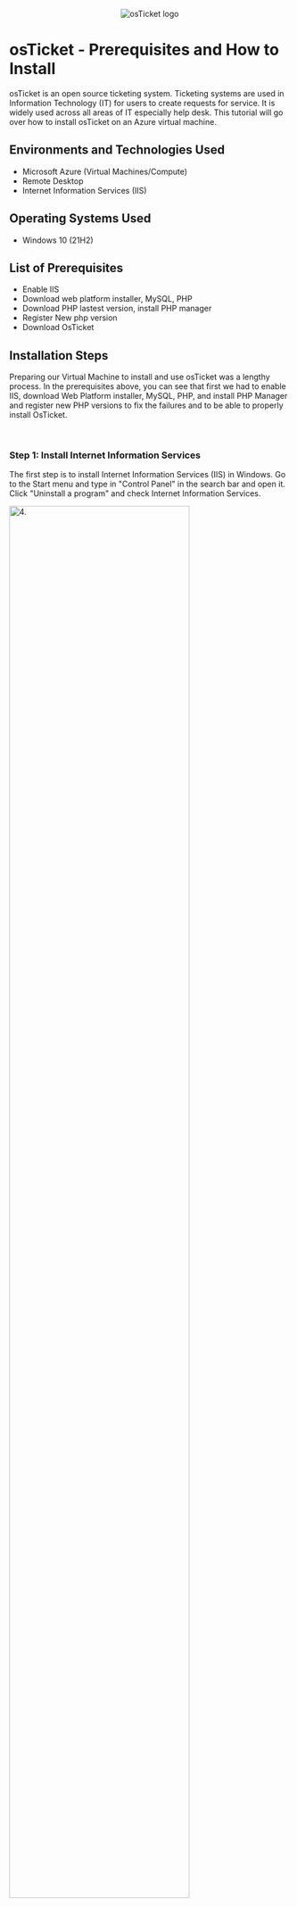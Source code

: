 <p align="center">
<img src="https://i.imgur.com/Clzj7Xs.png" alt="osTicket logo"/>
</p>

<h1>osTicket - Prerequisites and How to Install</h1>
osTicket is an open source ticketing system. Ticketing systems are used in Information Technology (IT) for users to create requests for service. It is widely used across all areas of IT especially help desk. This tutorial will go over how to install osTicket on an Azure virtual machine. <br />

<h2>Environments and Technologies Used</h2>

- Microsoft Azure (Virtual Machines/Compute)
- Remote Desktop
- Internet Information Services (IIS)

<h2>Operating Systems Used </h2>

- Windows 10</b> (21H2)

<h2>List of Prerequisites</h2>

- Enable IIS 
- Download web platform installer, MySQL, PHP
- Download PHP lastest version, install PHP manager
- Register New php version
- Download OsTicket

<h2>Installation Steps</h2>
<p> 
Preparing our Virtual Machine to install and use osTicket was a lengthy process. In the prerequisites above, you can see that first we had to enable IIS, download Web Platform installer, MySQL, PHP, and install PHP Manager and register new PHP versions to fix the failures and to be able to properly install OsTicket. 
</p>
</br>

<h3>Step 1: Install Internet Information Services </h3>
The first step is to install Internet Information Services (IIS) in Windows. Go to the Start menu and type in "Control Panel" in the search bar and open it. Click "Uninstall a program" and check Internet Information Services. 
</br>

<p>
<img src="https://i.imgur.com/Gmqtcfp.png" height="80%" width="80%" alt="4."/>
</p>

<h3>Step 2: Install Web Platform Installer</h3> 
Next is to install Web Platform Installer. 

<p></p>

First, you need to open the download files [at this link](https://drive.google.com/drive/u/0/folders/1APMfNyfNzcxZC6EzdaNfdZsUwxWYChf6) and download Web Platform Installer. Then open up the file in the Downloads folder and install the application. 

<p>
<img src="https://i.imgur.com/TVHltiS.png" height="80%" width="80%" alt="6."/>
</p>

Once installed, go to the Start menu, type it in, and open the application. 

Install the following:
- MySQL 5.5 (This will ask for credentials. Account: root Password: Password1.)
- All simple versions of x86 PHP up until 7.3

<p>
<img src="https://i.imgur.com/pqDM8rr.png" height="80%" width="80%" alt="8."/>
</p>

Follow the installation process carefully. The Installer will fail installing some of the items. Find those items in the Google Drive folder that was mentioned previously.

Install the following:
- PHP Version 7.3.8.
- Microsoft Visual C++ 2009 Redistributable Package.
- PHP Manager 1.5.0 for IIS 10.

<p>
<img src="https://i.imgur.com/nQoI9GZ.png" height="80%" width="80%" alt="10."/>
</p>

<h3>Step 3: Install osTicket</h3>
The third step is to install osTicket. Go to the Google Drive mentioned above and download the osTicket files. Once it is downloaded, open the osTicket folder. Copy the "Upload" folder. 

Paste "c:\inetpub\wwwroot" into the explore bar in the Windows Explorer Window. Paste the "Upload" folder into the wwwroot folder and rename it to "osTicket."

Once you've completed the above, open up IIS from the start menu. Open up the directory, then go to sites, then osTicket. Once osTicket has been opened in IIS, click "Browse *:80 (http)".

<p>
<img src="https://i.imgur.com/kYMCMY2.png" height="80%" width="80%" alt=""/>
</p>

Before going forward with the osTicket Installer, there must be some add-ons enabled first. Go back to IIS and click on "PHP Manager." Then click "Enable or disable an extension."

Right click and enable the following: 
- php_imap.dll.
- php_intl.dll.
- php_opcache.dll.

Once this is done, go back to the osTicket Installer. Start to fill out the setup page until you get to the database settings. 

<h3>Step 4: Install HeidiSQL</h3>
The final step to installing osTicket is installing HeidiSQL.
Go back to the Google Drive with the downloads in it and download HeidiSQL if you haven't already. Once it's downloaded, open the installer and install the application. 
</br>
<p>
<img src="https://i.imgur.com/OnSF4i9.png" height="80%" width="80%" alt=""/>
</p>
<p>
If everything is downloaded correctly, you should be able to now use OsTicket in your virtual machine!
</p>
